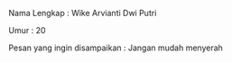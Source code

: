 Nama Lengkap : Wike Arvianti Dwi Putri

Umur : 20

Pesan yang ingin disampaikan : Jangan mudah menyerah

